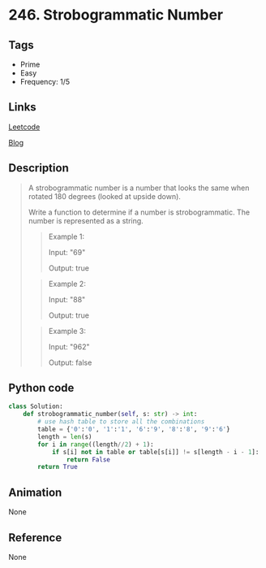 # 246. Strobogrammatic Number

## Tags

- Prime
- Easy
- Frequency: 1/5

## Links

[Leetcode](https://leetcode.com/problems/strobogrammatic-number)

[Blog](http://206.81.6.248:12306/leetcode/search/246)

## Description

>A strobogrammatic number is a number that looks the same when rotated 180 degrees (looked at upside down).
>
>Write a function to determine if a number is strobogrammatic. The number is represented as a string.
>
>>Example 1:
>>
>>Input:  "69"
>>
>>Output: true
>
>>Example 2:
>>
>>Input:  "88"
>>
>>Output: true
>
>>Example 3:
>>
>>Input: "962"
>>
>>Output: false

## Python code

```python
class Solution:
    def strobogrammatic_number(self, s: str) -> int:
        # use hash table to store all the combinations
        table = {'0':'0', '1':'1', '6':'9', '8':'8', '9':'6'}
        length = len(s)
        for i in range((length//2) + 1):
            if s[i] not in table or table[s[i]] != s[length - i - 1]:
                return False
        return True
```

## Animation

None

## Reference

None
